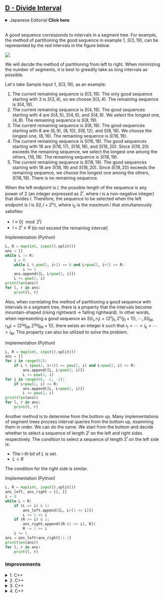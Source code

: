 
## [D - Divide Interval](https://atcoder.jp/contests/abc349/tasks/abc349_d)

<details><summary>Japanese Editorial <b>Click here</b></summary><br>

良い数列は，セグメント木の区間に対応しています．例えば入力例 $1$ の $S(3, 19)$ を良い数列に分割する方法は，下の図の赤い区間で表現することができます．

 左から順番に分割する方法を決めていくことにします．個数が最小になるようにするとき，できるだけ長い区間を貪欲に取っていくことが最善です．

入力例 $1 S(3, 19)$ を例にとってみます．

1. 現在の残っている数列は $S(3, 19)$ である．$3$ を左端とする良い数列は $S(3, 4)$ のみなので $S(3, 4)$ を選択する．残りの数列は $S(4, 19)$ である．
2. 現在の残っている数列は $S(4, 19)$ である．$4$ を左端とする良い数列は $S(4, 5), S(4, 6), S(4, 8)$ なので最も長いの $(4, 8)$ を選択する．残りの数列は $S(8,19)$ である．
3. 現在残っている数列は $S(8,19)$ である．$8$ を左端とする良い数列は $(8,9), (8,10),S(8,12),S(8,16)$ なので最も長い $(8,16)$ を選択する．残りの数列は $S(16,19)$ である．
4. 現在残っている数列は $S(16,19)$ である．$16$ を左端とする良い数列は $S(16,17), S(16,18), S(16,20)$ である．$S(16,20)$ は残っている数列を超えているので，それ以外のうち最も長い $(16,18)$ を選択する．残りの数列は $S(18,19)$ である．
5. 現在残っている数列は $S(18,19)$ である．$18$ を左端とする良い数列は $S(18,19), S(18,20)$ である．$S(18,20)$ は残っている数列を超えているので，それ以外のうち最も長い $S(18,19)$ を選択する．残りの数列はない．

左端が $l$ のとき，あり得る数列の長さは $2$ べき（非負整数 $i$ を用いて $2^i$ と表わされる整数）のうち $l$ を割り切るものです．よって，左端が $l$ のときに選択するべき数列は

* $l \iff 0(\mod 2^i)$
* $l + 2^i \le R$ （残っている区間を超えないための条件）

を同時に満たすような最大の $i$ を $i_0$ としたとき $S(l, l + 2^i_0)$ になります．

実装例 (Python)

```py
L, R = map(int, input().split())
ans = []
while L != R:
    i = 0
    while L % pow(2, i+1) == 0 and L+pow(2, i+1) <= R:
        i += 1
    ans.append([L, L+pow(2, i)])
    L += pow(2, i)
print(len(ans))
for l, r in ans:
    print(l, r)
```

また，よい数列に分割する方法をセグメント木の区間に対応させるとき，区間は山型（右上がり→右下がり）になるという性質があります（すなわち，良い数列を $S(l_1, r_1) = (2^i_1 j_1, 2^i_1(j_1+1)) , \cdots, S(l_M, r_M) = (2^i_M j_M, 2^i_M(j_M+1))$ としたとき，ある整数 $k$ が存在して $i_1 < \cdots < i_k > \cdots > i_M $ になっています）．これを利用して解くこともできます．

実装例 (Python)

```py
L, R = map(int, input().split())
ans = []
for i in range(61):
    if L % (pow(2, i+1)) == pow(2, i) and L+pow(2, i) <= R:
        ans.append([L, L+pow(2, i)])
        L += pow(2, i)
for i in range(60, -1, -1):
    if L+pow(2, i) <= R:
        ans.append([L, L+pow(2, i)])
        L += pow(2, i)
print(len(ans))
for l, r in ans:
    print(l, r)
```

さらに別の方法として，下から決めていくこともできます．多くのセグメント木の実装では区間クエリを下側から順番に見ていきながら処理していますが，それと同じことをすればよいです．下から順番に見ていって，左側と右側それぞれで長さ $2^i$ の数列を選択するかを決めていきます．左側で長さ $2^i$ の数列を選択する条件は

* $L$ の $i$ bit 目が立っている．
* $L < R$

です．右側も同様です．

実装例 (Python)

```py
L, R = map(int, input().split())
ans_left, ans_right = [], []
i = 0
while L < R:
    if (L >> i) & 1:
        ans_left.append([L, L+(1 << i)])
        L += 1 << i
    if (R >> i) & 1:
        ans_right.append([R-(1 << i), R])
        R -= 1 << i
    i += 1
ans = ans_left+ans_right[::-1]
print(len(ans))
for l, r in ans:
    print(l, r)
```

</details><br>

A good sequence corresponds to intervals in a segment tree. For example, the method of partitioning the good sequence in example 1, $S(3, 19)$, can be represented by the red intervals in the figure below.

![](https://img.atcoder.jp/abc349/58acfeba45a3cbb1726442d669e1e966.png)

We will decide the method of partitioning from left to right. When minimizing the number of segments, it is best to greedily take as long intervals as possible.

Let's take Sample Input 1, $S(3, 19)$, as an example:

1. The current remaining sequence is $S(3, 19)$. The only good sequence starting with $3$ is $S(3, 4)$, so we choose $S(3, 4)$. The remaining sequence is $S(4, 19)$.
2. The current remaining sequence is $S(4, 19)$. The good sequences starting with $4$ are $S(4, 5)$, $S(4, 6)$, and $S(4, 8)$. We select the longest one, $(4, 8)$. The remaining sequence is $S(8, 19)$.
3. The current remaining sequence is $S(8, 19)$. The good sequences starting with $8$ are $(8, 9)$, $(8, 10)$, $S(8, 12)$, and $S(8, 16)$. We choose the longest one, $(8, 16)$. The remaining sequence is $S(16, 19)$.
4. The current remaining sequence is $S(16, 19)$. The good sequences starting with $16$ are $S(16, 17)$, $S(16, 18)$, and $S(16, 20)$. Since $S(16, 20)$ exceeds the remaining sequence, we select the longest one among the others, $(16, 18)$. The remaining sequence is $S(18, 19)$.
5. The current remaining sequence is $S(18, 19)$. The good sequences starting with $18$ are $S(18, 19)$ and $S(18, 20)$. Since $S(18, 20)$ exceeds the remaining sequence, we choose the longest one among the others, $S(18, 19)$. There is no remaining sequence.

When the left endpoint is $l$, the possible length of the sequence is any power of $2$ (an integer expressed as $2^i$, where $i$ is a non-negative integer) that divides $l$. Therefore, the sequence to be selected when the left endpoint is $l$ is $S(l, l + 2^{i_0})$, where $i_0$ is the maximum $i$ that simultaneously satisfies:

* $l \equiv 0 (\mod 2^i)$
* $l + 2^i \leq R$ (to not exceed the remaining interval)

Implementation (Python)

```py
L, R = map(int, input().split())
ans = []
while L != R:
    i = 0
    while L % pow(2, i+1) == 0 and L+pow(2, i+1) <= R:
        i += 1
    ans.append([L, L+pow(2, i)])
    L += pow(2, i)
print(len(ans))
for l, r in ans:
    print(l, r)
```

Also, when correlating the method of partitioning a good sequence with intervals in a segment tree, there is a property that the intervals become mountain-shaped (rising rightward → falling rightward). In other words, when representing a good sequence as $S(l_1, r_1) = (2^{i_1} j_1, 2^{i_1}(j_1+1)), \cdots, S(l_M, r_M) = (2^{i_M} j_M, 2^{i_M}(j_M+1))$, there exists an integer $k$ such that $i_1 < \cdots < i_k > \cdots > i_M$. This property can also be utilized to solve the problem.

Implementation (Python)

```py
L, R = map(int, input().split())
ans = []
for i in range(61):
    if L % (pow(2, i+1)) == pow(2, i) and L+pow(2, i) <= R:
        ans.append([L, L+pow(2, i)])
        L += pow(2, i)
for i in range(60, -1, -1):
    if L+pow(2, i) <= R:
        ans.append([L, L+pow(2, i)])
        L += pow(2, i)
print(len(ans))
for l, r in ans:
    print(l, r)
```

Another method is to determine from the bottom up. Many implementations of segment trees process interval queries from the bottom up, examining them in order. We can do the same. We start from the bottom and decide whether to select a sequence of length $2^i$ on the left and right sides respectively. The condition to select a sequence of length $2^i$ on the left side is:

* The $i$-th bit of $L$ is set.
* $L < R$

The condition for the right side is similar.

Implementation (Python)

```py
L, R = map(int, input().split())
ans_left, ans_right = [], []
i = 0
while L < R:
    if (L >> i) & 1:
        ans_left.append([L, L+(1 << i)])
        L += 1 << i
    if (R >> i) & 1:
        ans_right.append([R-(1 << i), R])
        R -= 1 << i
    i += 1
ans = ans_left+ans_right[::-1]
print(len(ans))
for l, r in ans:
    print(l, r)
```

### Improvements

<details><summary>1. C++ </summary>

```cpp
#include <bits/stdc++.h>
using namespace std;

using ll = int64_t;

int main(){
    ll L, R;
    cin >> L >> R;
    vector<pair<ll, ll>> ans;
  
    while (L != R){
        int i = 0;
        while (L % (1LL << (i+1)) == 0 && (L + (1LL << (i+1)) <= R)) {
            i++;
        }
        ans.emplace_back(L, L + (1LL << i));
        L += (1LL << i);
    }
    cout << ans.size() << "\n";

    for (auto &[x, y] : ans){
        cout << x << " " << y << "\n";
    }
    return 0;
}

```

</details>

<details><summary>2. C++ </summary>

```cpp
#include <bits/stdc++.h>
using namespace std;
using ll = int64_t;

int main(){
    ll L, R; cin >> L >> R;
    vector<pair<ll, ll>> ans;
    while (L < R){
        for (int i = 60; i >= 0; i--){
            ll w = 1ll << i;
            if (L % w) continue;
            if (L+w > R) continue;
            ans.emplace_back(L, L+w);
            L += w;
            break;
        }
    }
    cout << ans.size() << "\n";
    for (auto [l, r] : ans){
        cout << l << " " << r << "\n";
    }
    return 0;
}
```

</details>

<details><summary>3. C++ </summary>

```cpp
#include <bits/stdc++.h>
using namespace std;
using ll = int64_t;

int main(){
    ll L, R; cin >> L >> R;
    vector<pair<ll, ll>> ans;
    auto f = [&] (auto f, ll l, ll r) -> void {
        if (L <= l && r <= R){
            ans.emplace_back(l, r);
            return;
        }
        ll c = (l + r) >> 1;
        if (L < c) f(f, l, c);
        if (c < R) f(f, c, r);
    };
    f(f, 0, 1ll << 60);
    cout << ans.size() << "\n";
    for (auto [l, r] : ans){
        cout << l << " " << r << "\n";
    }
    return 0;
}
```

</details>

<details><summary>4. C++ </summary>

```cpp
#include <bits/stdc++.h>
using namespace std;
using ll = int64_t;

int main(){
    ll L, R; cin >> L >> R;
    vector<pair<ll, ll>> ans;
    int i = 0;
    while (L < R){
        if (L & 1) ans.emplace_back(L << i, (L+1) << i), L++;
        if (R & 1) ans.emplace_back((R-1) << i, R << i), R--;
        L >>= 1, R >>= 1, i++;
    }
    sort(ans.begin(), ans.end());
    cout << ans.size() << "\n";
    for (auto [l, r] : ans){
        cout << l << " " << r << "\n";
    }
    return 0;
}
```

</details>
